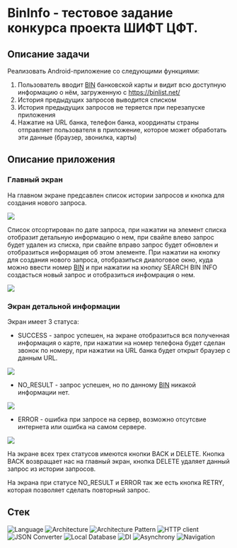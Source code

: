 # BinInfo - тестовое задание конкурса проекта ШИФТ ЦФТ.
## Описание задачи


Реализовать Android-приложение со следующими функциями:
1. Пользователь вводит [BIN](https://www.banki.ru/wikibank/bankovskiy_identifikatsionnyiy_nomer/) банковской карты и видит всю доступную информацию о нём,
загруженную с https://binlist.net/
1. История предыдущих запросов выводится списком
2. История предыдущих запросов не теряется при перезапуске приложения
3. Нажатие на URL банка, телефон банка, координаты страны отправляет пользователя в
приложение, которое может обработать эти данные (браузер, звонилка, карты)
## Описание приложения

### Главный экран
На главном экране предсавлен список истории запросов и кнопка для создания нового запроса.

![](https://github.com/markkuzi/BinInfo/blob/master/media/screenshot-main.png)

Список отсортирован по дате запроса, при нажатии на элемент списка отобразит детальную информацию о нем, при свайпе влево запрос будет удален из списка, при свайпе вправо запрос будет обновлен и отобразиться информация об этом элементе. При нажатии на кнопку для создания нового запроса, отобразиться диалоговое окно, куда можно ввести номер [BIN](https://www.banki.ru/wikibank/bankovskiy_identifikatsionnyiy_nomer/) и при нажатии на кнопку SEARCH BIN INFO создасться новый запрос и отобразиться инфомрация о нем.

![](https://github.com/markkuzi/BinInfo/blob/master/media/screenshot-new.png)

### Экран детальной информации
Экран имеет 3 статуса:
* SUCCESS - запрос успешен, на экране отобразиться вся полученная информация о карте, при нажатии на номер телефона будет сделан звонок по номеру, при нажатии на URL банка будет открыт браузер с данным URL.

![](https://github.com/markkuzi/BinInfo/blob/master/media/screenshot-success.png)

* NO_RESULT - запрос успешен, но по данному [BIN](https://www.banki.ru/wikibank/bankovskiy_identifikatsionnyiy_nomer/) никакой информации нет.

![](https://github.com/markkuzi/BinInfo/blob/master/media/screenshot-no-result.png)

* ERROR - ошибка при запросе на сервер, возможно отсутсвие интернета или ошибка на самом сервере.

![](https://github.com/markkuzi/BinInfo/blob/master/media/screenshot-error.png)
  
На экране всех трех статусов имеются кнопки BACK и DELETE. Кнопка BACK возвращает нас на главный экран, кнопка DELETE удаляет данный запрос из истории запросов.

На экрана при статусе NO_RESULT и ERROR так же есть кнопка RETRY, которая позволяет сделать повторный запрос.



## Стек

![Language](https://img.shields.io/badge/Language-Kotlin-green)
![Architecture](https://img.shields.io/badge/Architecture-Clean%20Architecture-green)
![Architecture Pattern](https://img.shields.io/badge/Architecture%20Pattern-MVVM-green)
![HTTP client](https://img.shields.io/badge/HTTP%20client-Retrofit2-green)
![JSON Converter](https://img.shields.io/badge/JSON%20Converter-Moshi-green)
![Local Database](https://img.shields.io/badge/Local%20Database-Room-green)
![DI](https://img.shields.io/badge/Dependency%20Injection-Koin-green)
![Asynchrony](https://img.shields.io/badge/Asynchrony-Coroutine-green)
![Navigation](https://img.shields.io/badge/Navigation-Jetpack's%20Navigation%20component-green)
